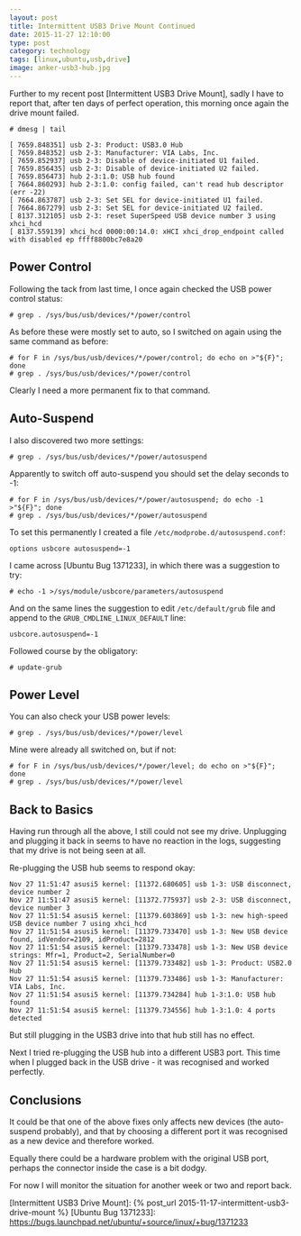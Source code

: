 ```yaml
--- 
layout: post 
title: Intermittent USB3 Drive Mount Continued
date: 2015-11-27 12:10:00
type: post 
category: technology
tags: [linux,ubuntu,usb,drive]
image: anker-usb3-hub.jpg
---
```


Further to my recent post [Intermittent USB3 Drive Mount], sadly I have to report that, after ten days of perfect operation, this morning once again the drive mount failed.

    # dmesg | tail

<!--more-->

    [ 7659.848351] usb 2-3: Product: USB3.0 Hub             
    [ 7659.848352] usb 2-3: Manufacturer: VIA Labs, Inc.         
    [ 7659.852937] usb 2-3: Disable of device-initiated U1 failed.
    [ 7659.856435] usb 2-3: Disable of device-initiated U2 failed.
    [ 7659.856473] hub 2-3:1.0: USB hub found
    [ 7664.860293] hub 2-3:1.0: config failed, can't read hub descriptor (err -22)
    [ 7664.863787] usb 2-3: Set SEL for device-initiated U1 failed.
    [ 7664.867279] usb 2-3: Set SEL for device-initiated U2 failed.
    [ 8137.312105] usb 2-3: reset SuperSpeed USB device number 3 using xhci_hcd
    [ 8137.559139] xhci_hcd 0000:00:14.0: xHCI xhci_drop_endpoint called with disabled ep ffff8800bc7e8a20

## Power Control

Following the tack from last time, I once again checked the USB power control status:

    # grep . /sys/bus/usb/devices/*/power/control

As before these were mostly set to auto, so I switched on again using the same command as before:

    # for F in /sys/bus/usb/devices/*/power/control; do echo on >"${F}"; done
    # grep . /sys/bus/usb/devices/*/power/control

Clearly I need a more permanent fix to that command.


## Auto-Suspend

I also discovered two more settings:

    # grep . /sys/bus/usb/devices/*/power/autosuspend

Apparently to switch off auto-suspend you should set the delay seconds to -1:

    # for F in /sys/bus/usb/devices/*/power/autosuspend; do echo -1 >"${F}"; done
    # grep . /sys/bus/usb/devices/*/power/autosuspend

To set this permanently I created a file `/etc/modprobe.d/autosuspend.conf`:

    options usbcore autosuspend=-1

I came across [Ubuntu Bug 1371233], in which there was a suggestion to try:

    # echo -1 >/sys/module/usbcore/parameters/autosuspend

And on the same lines the suggestion to edit `/etc/default/grub` file and append to the `GRUB_CMDLINE_LINUX_DEFAULT` line:

    usbcore.autosuspend=-1

Followed course by the obligatory:

    # update-grub


## Power Level

You can also check your USB power levels:

    # grep . /sys/bus/usb/devices/*/power/level

Mine were already all switched on, but if not:

    # for F in /sys/bus/usb/devices/*/power/level; do echo on >"${F}"; done
    # grep . /sys/bus/usb/devices/*/power/level


## Back to Basics

Having run through all the above, I still could not see my drive. 
Unplugging and plugging it back in seems to have no reaction in the logs, suggesting that my drive is not being seen at all.

Re-plugging the USB hub seems to respond okay:

    Nov 27 11:51:47 asusi5 kernel: [11372.680605] usb 1-3: USB disconnect, device number 2
    Nov 27 11:51:47 asusi5 kernel: [11372.775937] usb 2-3: USB disconnect, device number 3
    Nov 27 11:51:54 asusi5 kernel: [11379.603869] usb 1-3: new high-speed USB device number 7 using xhci_hcd
    Nov 27 11:51:54 asusi5 kernel: [11379.733470] usb 1-3: New USB device found, idVendor=2109, idProduct=2812
    Nov 27 11:51:54 asusi5 kernel: [11379.733478] usb 1-3: New USB device strings: Mfr=1, Product=2, SerialNumber=0
    Nov 27 11:51:54 asusi5 kernel: [11379.733482] usb 1-3: Product: USB2.0 Hub
    Nov 27 11:51:54 asusi5 kernel: [11379.733486] usb 1-3: Manufacturer: VIA Labs, Inc.
    Nov 27 11:51:54 asusi5 kernel: [11379.734284] hub 1-3:1.0: USB hub found
    Nov 27 11:51:54 asusi5 kernel: [11379.734556] hub 1-3:1.0: 4 ports detected

But still plugging in the USB3 drive into that hub still has no effect. 

Next I tried re-plugging the USB hub into a different USB3 port. 
This time when I plugged back in the USB drive - it was recognised and worked perfectly.


## Conclusions

It could be that one of the above fixes only affects new devices (the auto-suspend probably), and that by choosing a different port it was recognised as a new device and therefore worked.

Equally there could be a hardware problem with the original USB port, perhaps the connector inside the case is a bit dodgy.

For now I will monitor the situation for another week or two and report back.

[Intermittent USB3 Drive Mount]: {% post_url 2015-11-17-intermittent-usb3-drive-mount %}
[Ubuntu Bug 1371233]: https://bugs.launchpad.net/ubuntu/+source/linux/+bug/1371233

